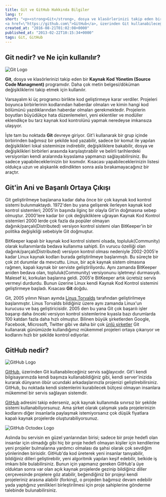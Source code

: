 ```yaml
---
title: Git ve GitHub Hakkında Bilgiler
lang: tr
short: "<p><strong>Git</strong>, dosya ve klasörlerinizi takip eden bir <strong>Kaynak Kod Yönetim (Source Code Managment)</strong> programıdır. Daha çok metin belgesi/döküman değişikliklerini takip etmek için kullanılır. </p> <p>Git'i kullanarak bir grup içinde birbirinden bağımsız bir şekilde kod yazabilir, sadece bir komut ile yapılan değişiklikleri lokal sisteminize indirebilir, değişikliklere bakabilir, dosya ve değişiklikleri birbirleri arasında karşılaştırabilir ve belirli tarihlerdeki versiyonları kendi aralarında kıyaslama yapmanızı sağlayabilirsiniz. Bu sadece yapabileceklerinizin bir kısmıdır. Kısacası yapabileceklerinizin listesi oldukça uzun ve alışkanlık edindikten sonra asla bırakamayacağınız bir araçtır.
<a href=\"https://github.com\">GitHub</a>, üzerinden Git kullanabileceğiniz servis sağlayıcıdır. Git'i kendi bilgisayarınızda...</p>"
created_at: "2016-08-21T01:02:08+0000"
published_at: "2013-02-22T10:15:34+0000"
tags: Git, GitHub
---
```


## Git nedir? ve Ne için kullanılır? 

<div class="float-left mr-[1rem] mt-[1rem] dark:bg-slate-700"> 
    <img src="/images/Git-logo.png" alt="Git Logo" class="max-h-[60px]">
</div>

**Git**, dosya ve klasörlerinizi takip eden bir **Kaynak Kod Yönetim (Source Code Managment)** programıdır. Daha çok metin belgesi/döküman değişikliklerini takip etmek için kullanılır.

Varsayalım ki üç programcı birlikte kod geliştirmeye karar verdiler. Projeleri boyunca birbirlerinin kodlarından haberdar olmaları ve kimin hangi kod bölümünü yazdıklarından haberdar olmaları gerekmektedir. Projelerin boyutları büyüdükçe hata düzenlemeleri, yeni eklentiler ve modüller eklendikçe bu tarz kaynak kod kontrolünü yapmak neredeyse imkansıza ulaşıyor.

İşte tam bu noktada **Git** devreye giriyor. Git'i kullanarak bir grup içinde birbirinden bağımsız bir şekilde kod yazabilir, sadece bir komut ile yapılan değişiklikleri lokal sisteminize indirebilir, değişikliklere bakabilir, dosya ve değişiklikleri birbirleri arasında karşılaştırabilir ve belirli tarihlerdeki versiyonları kendi aralarında kıyaslama yapmanızı sağlayabilirsiniz. Bu sadece yapabileceklerinizin bir kısmıdır. Kısacası yapabileceklerinizin listesi oldukça uzun ve alışkanlık edindikten sonra asla bırakamayacağınız bir araçtır.

## Git'in Ani ve Başarılı Ortaya Çıkışı
	
Git geliştirilmeye başlanana kadar daha önce bir çok kaynak kod kontrol sistemi bulunmaktaydı. 1972'den bu yana gelişerek ilerleyen kaynak kod kontrol sistemleri; 2005'in başında ilginç bir olayla Git'in doğmasına sebep olmuştur. 2000'lere kadar bir çok değişikliklere uğrayan Kaynak Kod Kontrol sistemleri 2000 lerde çok fazla da popüler olmayan dağınık/parçalı(Distributed) versiyon kontrol sistemi olan BitKeeper'in bir politika değişikliği sebebiyle Git doğmuştur.

BitKeeper kapalı bir kaynak kod kontrol sistemi olsada, topluluk(Community) olarak kullanımlarda bedava kullanıma sahipti. En vurucu özelliği olan dağınık/parçalı(Distributed) versiyon kontrol olması nedeniyle 2002-2005'e kadar Linux kaynak kodları burada geliştirilmeye başlanmıştı. Bu süreçte bir çok zıt durumlar da mevcuttu. Linux, bir açık kaynak sistem olmasına rağmen, kapalı kaynak bir serviste geliştiriliyordu. Aynı zamanda BitKeeper aniden bedava olan, topluluk(Community) versiyonunu işletmeyi durmasıydı. Malesef ki, korkulan başlarına geldi. 2005'e BitKeeper artık ücretsiz servis vermeyi durdurdu. Bunun üzerine Linux kendi Kaynak Kod Kontrol sistemini geliştirmeye başladı. Kısacası **Git** doğdu.

Git, 2005 yılının Nisan ayında [Linus Torvalds] tarafından geliştirilmeye başlanmıştır. Linus Torvalds bildiğiniz üzere aynı zamanda Linux'un kurucusu ve baş geliştiricisidir. 2005 den bu yana Git çok başarılı işler başarıp daha önceki versiyon kontrol sistemlerine kıyasla bazı durumlarda 100 katdan fazla daha hızlı olmuştur. Bilinen büyük şirketlerden Google, Facebook, Microsoft, Twitter gibi ve daha bir çok [ünlü şirketler] Git kullanarak günümüzde kullandığımız mükemmel projeleri ortaya çıkarıyor ve kodlarını hızlı bir şekilde kontrol ediyorlar. 

[Linus Torvalds]: http://tr.wikipedia.org/wiki/Linus_Torvalds
[ünlü şirketler]: http://git-scm.com/#companies-projects

## GitHub nedir?

<div class="float-right ml-[1rem] mt-[1rem]"> 
    <img src="/images/GitHub-logo.png" alt="GitHub Logo" class="max-h-[60px]">
</div>

[GitHub], üzerinden Git kullanabileceğiniz servis sağlayıcıdır. Git'i kendi bilgisayarınızda kendi başınıza kullanabildiğiniz gibi, kendi server'inizida kurarak dünyanın öbür ucundaki arkadaşlarınızla projenizi geliştirebilirsiniz. GitHub, bu noktada kendi sistemlerini kurabilecek bütçesi olmayan insanlara mükemmel bir servis sağlayan sistemdir. 	

[GitHub] adresini takip ederseniz, açık kaynak kullanımda sınırsız bir şekilde sistemi kullanabiliyorsunuz. Ama şirket olarak çalışmak yada projelerinizin kodlarını diğer insanlarla paylaşmak istemiyorsanız çok düşük fiyatlara kapalı kaynak projelerde oluşturabiliyorsunuz.

<div class="float-left pr-[1rem] pb-[0.5rem]"> 
    <img src="/images/octodex-original.jpg" alt="GitHub Octodex Logo" class="max-h-[60px]">
</div>

Aslında bu servisin en güzel yanlarından birisi; sadece bir proje hedefi olan insanlar için olmadığı gibi hiç bir proje hedefi olmayan kişiler için kendilerine yeni projeler bulmalarına yardımcı olmalası da şahsi olarak çok sevdiğim yönlerinden birisidir. GitHub'da kod üreterek yeni insanlar tanıyabilir, bildiğiniz dilleri geliştirebilir, yeni algoritmik yapıları keşif edebilir, belkide iş imkanı bile bulabilirsiniz. Bunun için yapmanız gereken GitHub'a üye olduktan sonra var olan açık kaynak projelerde gezinip bildiğiniz diller çerçevesinde projelere göz atabilir, beğendiğiniz bir projeyi kendi projeleriniz arasına alabilir (forking), o projeden bağımsız devam edebilir yada yaptığınız yenilikleri birleştirilmesi için proje sahiplerine gönderme talebinde bulunabilirsiniz.

[GitHub]: http://github.com
